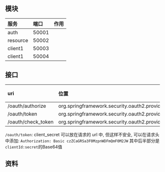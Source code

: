 ## 模块

| 服务       | 端口    | 作用  |
|:---------|:------|:----|
| auth     | 50001 |     |
| resource | 50002 |     |
| client1  | 50003 |     |
| client1  | 50004 |     |

## 接口

| uri                | 位置                                                                                        | 作用  |
|:-------------------|:------------------------------------------------------------------------------------------|:----|
| /oauth/authorize   | org.springframework.security.oauth2.provider.endpoint.AuthorizationEndpoint#approveOrDeny ||
| /oauth/token       | org.springframework.security.oauth2.provider.endpoint.TokenEndpoint#postAccessToken       ||
| /oauth/check_token | org.springframework.security.oauth2.provider.endpoint.CheckTokenEndpoint#checkToken       ||

`/oauth/token`:
client_secret 可以放在请求的 url 中, 但这样不安全, 可以在请求头中添加:
`Authorization: Basic czZCaGRSa3F0MzpnWDFmQmF0M2JW`
其中后半部分是 `clientId:secret`的Base64值

## 资料
